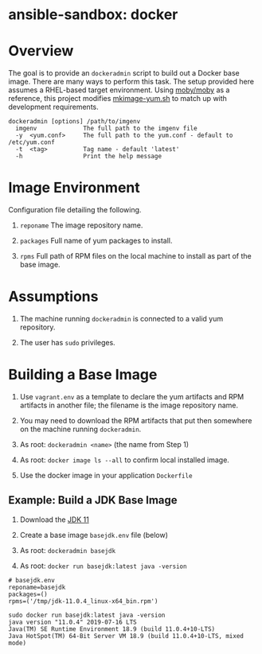 # ansible-sandbox: docker

# Overview

The goal is to provide an `dockeradmin` script to build out a Docker base image. There are many ways to perform this task. The setup provided here assumes a RHEL-based target environment. Using [moby/moby](https://github.com/moby/moby) as a reference, this project modifies [mkimage-yum.sh](https://github.com/moby/moby/blob/master/contrib/mkimage-yum.sh) to match up with development requirements.

```
dockeradmin [options] /path/to/imgenv
  imgenv             The full path to the imgenv file
  -y  <yum.conf>     The full path to the yum.conf - default to /etc/yum.conf
  -t  <tag>          Tag name - default 'latest'
  -h                 Print the help message
```

# Image Environment

Configuration file detailing the following.

1. `reponame` The image repository name.

2. `packages` Full name of yum packages to install.

3. `rpms` Full path of RPM files on the local machine to install as part of the base image.

# Assumptions

1. The machine running `dockeradmin` is connected to a valid yum repository.

2. The user has `sudo` privileges.

# Building a Base Image

1. Use `vagrant.env` as a template to declare the yum artifacts and RPM artifacts in another file; the filename is the image repository name.

2. You may need to download the RPM artifacts that put then somewhere on the machine running `dockeradmin`.

3. As root: `dockeradmin <name>` (the name from Step 1)

4. As root: `docker image ls --all` to confirm local installed image.

5. Use the docker image in your application `Dockerfile`

## Example: Build a JDK Base Image

1. Download the [JDK 11](https://www.oracle.com/technetwork/java/javase/downloads/jdk11-downloads-5066655.html)

2. Create a base image `basejdk.env` file (below)

3. As root: `dockeradmin basejdk`

4. As root: `docker run basejdk:latest java -version`

```
# basejdk.env
reponame=basejdk
packages=()
rpms=('/tmp/jdk-11.0.4_linux-x64_bin.rpm')
```

```
sudo docker run basejdk:latest java -version
java version "11.0.4" 2019-07-16 LTS
Java(TM) SE Runtime Environment 18.9 (build 11.0.4+10-LTS)
Java HotSpot(TM) 64-Bit Server VM 18.9 (build 11.0.4+10-LTS, mixed mode)
```
